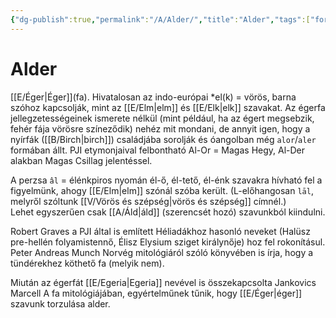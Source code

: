 ```yaml
---
{"dg-publish":true,"permalink":"/A/Alder/","title":"Alder","tags":["formatted🟢"],"created":"2023-10-05T06:04","updated":"2023-10-05T06:05"}
---
```



# Alder

[[E/Éger\|Éger]]\(fa). Hivatalosan az indo-európai \*el(k) = vörös, barna szóhoz kapcsolják, mint az [[E/Elm\|elm]] és [[E/Elk\|elk]] szavakat. Az égerfa jellegzetességeinek ismerete nélkül (mint például, ha az égert megsebzik, fehér fája vörösre színeződik) nehéz mit mondani, de annyit igen, hogy a nyírfák ([[B/Birch\|birch]]) családjába sorolják és óangolban még `alor`/`aler` formában állt. PJI etymonjaival felbontható Al-Or = Magas Hegy, Al-Der alakban Magas Csillag jelentéssel.  

A perzsa `âl` = élénkpiros nyomán él-ő, él-tető, él-énk szavakra hívható fel a figyelmünk, ahogy [[E/Elm\|elm]] szónál szóba került. (L-előhangosan `lāl`, melyről szóltunk [[V/Vörös és szépség\|vörös és szépség]] címnél.)  
Lehet egyszerűen csak [[A/Áld\|áld]] (szerencsét hozó) szavunkból kiindulni.  

Robert Graves a PJI által is említett Héliadákhoz hasonló neveket (Halüsz pre-hellén folyamistennő, Élisz Elysium sziget királynője) hoz fel rokonításul.  
Peter Andreas Munch Norvég mitológiáról szóló könyvében is írja, hogy a tündérekhez köthető fa (melyik nem).  

Miután az égerfát [[E/Egeria\|Egeria]] nevével is összekapcsolta Jankovics Marcell A fa mitológiájában, egyértelműnek tűnik, hogy [[E/Éger\|éger]] szavunk torzulása alder.  